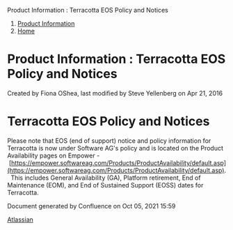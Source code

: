 Product Information : Terracotta EOS Policy and Notices  

1.  [Product Information](index)
2.  [Home](Home)

Product Information : Terracotta EOS Policy and Notices
=======================================================

Created by Fiona OShea, last modified by Steve Yellenberg on Apr 21, 2016

Terracotta EOS Policy and Notices
=================================

Please note that EOS (end of support) notice and policy information for Terracotta is now under Software AG's policy and is located on the Product Availability pages on Empower - [https://empower.softwareag.com/Products/ProductAvailability/default.asp](https://empower.softwareag.com/Products/ProductAvailability/default.asp).   This includes General Availability (GA), Platform retirement, End of Maintenance (EOM), and End of Sustained Support (EOSS) dates for Terracotta.

  

Document generated by Confluence on Oct 05, 2021 15:59

[Atlassian](http://www.atlassian.com/)
